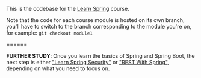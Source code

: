 This is the codebase for the [Learn Spring](https://www.baeldung.com/learn-spring-course#master-class) course. 

Note that the code for each course module is hosted on its own branch, you'll have to switch to the branch corresponding to the module you're on, for example: `git checkout module1`

======

**FURTHER STUDY**: Once you learn the basics of Spring and Spring Boot, the next step is either ["Learn Spring Security"](https://www.baeldung.com/course-lss-td7ng) or ["REST With Spring"](https://www.baeldung.com/course-rws-y5jsm), depending on what you need to focus on.
